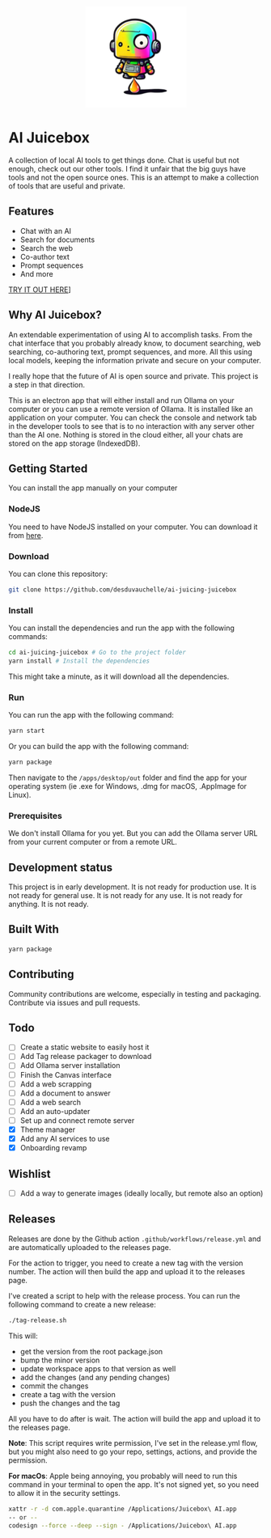 <div align="center">
  <img alt="Juicebox by AI Juicing" src="logo.png" width="200" />
</div>

# AI Juicebox

A collection of local AI tools to get things done. Chat is useful but not enough, check out our other tools. I find it unfair that the big guys have tools and not the open source ones. This is an attempt to make a collection of tools that are useful and private.

## Features

- Chat with an AI
- Search for documents
- Search the web
- Co-author text
- Prompt sequences
- And more

[TRY IT OUT HERE](https://desduvauchelle.github.io/ai-juicing-juicebox)]

## Why AI Juicebox?

An extendable experimentation of using AI to accomplish tasks. From the chat interface that you probably already know, to document searching, web searching, co-authoring text, prompt sequences, and more. All this using local models, keeping the information private and secure on your computer.

I really hope that the future of AI is open source and private. This project is a step in that direction.

This is an electron app that will either install and run Ollama on your computer or you can use a remote version of Ollama. It is installed like an application on your computer. You can check the console and network tab in the developer tools to see that is to no interaction with any server other than the AI one. Nothing is stored in the cloud either, all your chats are stored on the app storage (IndexedDB).

## Getting Started

You can install the app manually on your computer

### NodeJS

You need to have NodeJS installed on your computer. You can download it from [here](https://nodejs.org/).

### Download

You can clone this repository:

```bash
git clone https://github.com/desduvauchelle/ai-juicing-juicebox
```

### Install

You can install the dependencies and run the app with the following commands:

```bash
cd ai-juicing-juicebox # Go to the project folder
yarn install # Install the dependencies
```

This might take a minute, as it will download all the dependencies.

### Run

You can run the app with the following command:

```bash
yarn start
```

Or you can build the app with the following command:

```bash
yarn package
```

Then navigate to the `/apps/desktop/out` folder and find the app for your operating system (ie .exe for Windows, .dmg for macOS, .AppImage for Linux).

### Prerequisites

We don't install Ollama for you yet. But you can add the Ollama server URL from your current computer or from a remote URL.

## Development status

This project is in early development. It is not ready for production use. It is not ready for general use. It is not ready for any use. It is not ready for anything. It is not ready.

## Built With

```bash
yarn package
```

## Contributing

Community contributions are welcome, especially in testing and packaging. Contribute via issues and pull requests.

## Todo

- [ ] Create a static website to easily host it
- [ ] Add Tag release packager to download
- [ ] Add Ollama server installation
- [ ] Finish the Canvas interface
- [ ] Add a web scrapping
- [ ] Add a document to answer
- [ ] Add a web search
- [ ] Add an auto-updater
- [ ] Set up and connect remote server
- [x] Theme manager
- [x] Add any AI services to use
- [x] Onboarding revamp

## Wishlist

- [ ] Add a way to generate images (ideally locally, but remote also an option)

## Releases

Releases are done by the Github action `.github/workflows/release.yml` and are automatically uploaded to the releases page.

For the action to trigger, you need to create a new tag with the version number. The action will then build the app and upload it to the releases page.

I've created a script to help with the release process. You can run the following command to create a new release:

```bash
./tag-release.sh
```

This will:

- get the version from the root package.json
- bump the minor version
- update workspace apps to that version as well
- add the changes (and any pending changes)
- commit the changes
- create a tag with the version
- push the changes and the tag

All you have to do after is wait. The action will build the app and upload it to the releases page.

**Note**: This script requires write permission, I've set in the release.yml flow, but you might also need to go your repo, settings, actions, and provide the permission.

**For macOs**: Apple being annoying, you probably will need to run this command in your terminal to open the app. It's not signed yet, so you need to allow it in the security settings.

```bash
xattr -r -d com.apple.quarantine /Applications/Juicebox\ AI.app
-- or --
codesign --force --deep --sign - /Applications/Juicebox\ AI.app
```
